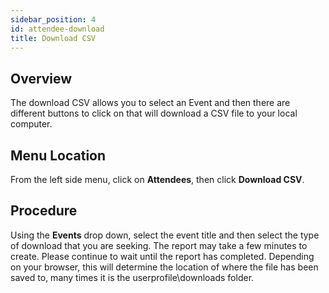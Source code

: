 ```yaml
---
sidebar_position: 4
id: attendee-download
title: Download CSV
---
```


 ## Overview

The download CSV allows you to select an Event and then there are different buttons to click on that will download a CSV file to your local computer.

## Menu Location

From the left side menu, click on **Attendees**, then click **Download CSV**.

## Procedure

Using the **Events** drop down, select the event title and then select the type of download that you are seeking.  The report may take a few minutes to create.  Please continue to wait until the report has completed.  Depending on your browser, this will determine the location of where the file has been saved to, many times it is the userprofile\downloads folder.

